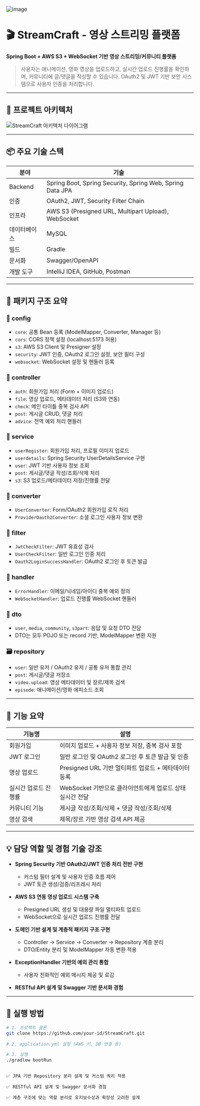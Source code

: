![image](https://github.com/user-attachments/assets/e6823bfe-bde4-4e7a-8ee5-e4a37a7a20dd)




# 🎬 StreamCraft - 영상 스트리밍 플랫폼

**Spring Boot + AWS S3 + WebSocket 기반 영상 스트리밍/커뮤니티 플랫폼**

> 사용자는 애니메이션, 영화 영상을 업로드하고, 실시간 업로드 진행률을 확인하며, 커뮤니티에 글/댓글을 작성할 수 있습니다. OAuth2 및 JWT 기반 보안 시스템으로 사용자 인증을 처리합니다.

---

## 🧱 프로젝트 아키텍처

![StreamCraft 아키텍처 다이어그램](./A_flowchart_depicts_the_architecture_of_StreamCraf.png)

---

## 📦 주요 기술 스택

| 분야         | 기술                                                                 |
|--------------|----------------------------------------------------------------------|
| Backend      | Spring Boot, Spring Security, Spring Web, Spring Data JPA            |
| 인증         | OAuth2, JWT, Security Filter Chain                                   |
| 인프라       | AWS S3 (Presigned URL, Multipart Upload), WebSocket                  |
| 데이터베이스 | MySQL                                                                 |
| 빌드         | Gradle                                                                |
| 문서화       | Swagger/OpenAPI                                                       |
| 개발 도구    | IntelliJ IDEA, GitHub, Postman                                        |

---

## 📁 패키지 구조 요약

### 🔧 config

- `core`: 공통 Bean 등록 (ModelMapper, Converter, Manager 등)
- `cors`: CORS 정책 설정 (localhost:5173 허용)
- `s3`: AWS S3 Client 및 Presigner 설정
- `security`: JWT 인증, OAuth2 로그인 설정, 보안 필터 구성
- `websocket`: WebSocket 설정 및 핸들러 등록

### 🧩 controller

- `auth`: 회원가입 처리 (Form + 이미지 업로드)
- `file`: 영상 업로드, 메타데이터 처리 (S3와 연동)
- `check`: 메인 타이틀 중복 검사 API
- `post`: 게시글 CRUD, 댓글 처리
- `advice`: 전역 예외 처리 핸들러

### 🧬 service

- `userRegister`: 회원가입 처리, 프로필 이미지 업로드
- `userdetails`: Spring Security UserDetailsService 구현
- `user`: JWT 기반 사용자 정보 조회
- `post`: 게시글/댓글 작성/조회/삭제 처리
- `s3`: S3 업로드/메타데이터 저장/진행률 전달

### 🧰 converter

- `UserConverter`: Form/OAuth2 회원가입 로직 처리
- `ProviderOauth2Converter`: 소셜 로그인 사용자 정보 변환

### 📡 filter

- `JwtCheckFilter`: JWT 유효성 검사
- `UserCheckFilter`: 일반 로그인 인증 처리
- `Oauth2LoginSuccessHandler`: OAuth2 로그인 후 토큰 발급

### 💬 handler

- `ErrorHandler`: 이메일/닉네임/아이디 중복 예외 정의
- `WebSocketHandler`: 업로드 진행률 WebSocket 핸들러

### 📄 dto

- `user`, `media`, `community`, `s3part`: 응답 및 요청 DTO 전담
- DTO는 모두 POJO 또는 record 기반, ModelMapper 변환 지원

### 🗃️ repository

- `user`: 일반 유저 / OAuth2 유저 / 공통 유저 통합 관리
- `post`: 게시글/댓글 저장소
- `video.upload`: 영상 메타데이터 및 장르/제목 검색
- `episode`: 애니메이션/영화 에피소드 조회

---

## 🚀 기능 요약

| 기능명              | 설명                                                                 |
|---------------------|----------------------------------------------------------------------|
| 회원가입            | 이미지 업로드 + 사용자 정보 저장, 중복 검사 포함                     |
| JWT 로그인          | 일반 로그인 및 OAuth2 로그인 후 토큰 발급 및 인증                     |
| 영상 업로드         | Presigned URL 기반 멀티파트 업로드 + 메타데이터 등록                 |
| 실시간 업로드 진행률 | WebSocket 기반으로 클라이언트에게 업로드 상태 실시간 전달              |
| 커뮤니티 기능        | 게시글 작성/조회/삭제 + 댓글 작성/조회/삭제                           |
| 영상 검색           | 제목/장르 기반 영상 검색 API 제공                                     |

---

## 💡 담당 역할 및 경험 기술 강조

- **Spring Security 기반 OAuth2/JWT 인증 처리 전반 구현**
  - 커스텀 필터 설계 및 사용자 인증 흐름 제어
  - JWT 토큰 생성/검증/리프레시 처리

- **AWS S3 연동 영상 업로드 시스템 구축**
  - Presigned URL 생성 및 대용량 파일 멀티파트 업로드
  - WebSocket으로 실시간 업로드 진행률 전달

- **도메인 기반 설계 및 계층적 패키지 구조 구현**
  - Controller → Service → Converter → Repository 계층 분리
  - DTO/Entity 분리 및 ModelMapper 자동 변환 적용

- **ExceptionHandler 기반의 예외 관리 통합**
  - 사용자 친화적인 예외 메시지 제공 및 로깅

- **RESTful API 설계 및 Swagger 기반 문서화 경험**

---

## 🧪 실행 방법

```bash
# 1. 프로젝트 클론
git clone https://github.com/your-id/StreamCraft.git

# 2. application.yml 설정 (AWS 키, DB 연결 등)

# 3. 실행
./gradlew bootRun


✅ JPA 기반 Repository 분리 설계 및 커스텀 쿼리 적용

✅ RESTful API 설계 및 Swagger 문서화 경험

✅ 계층 구조에 맞는 역할 분리로 유지보수성과 확장성 고려한 설계
